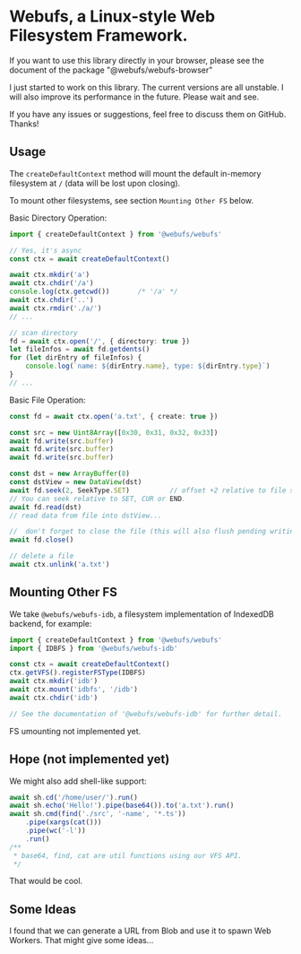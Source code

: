 # Webufs, a Linux-style Web Filesystem Framework.

If you want to use this library directly in your browser, please see the document of the package "@webufs/webufs-browser"

I just started to work on this library. The current versions are all unstable. 
I will also improve its performance in the future. Please wait and see.

If you have any issues or suggestions, feel free to discuss them on GitHub. Thanks!

## Usage

The `createDefaultContext` method will mount the default in-memory filesystem at `/` (data will be lost upon closing).

To mount other filesystems, see section `Mounting Other FS` below.

Basic Directory Operation:
```ts
import { createDefaultContext } from '@webufs/webufs'

// Yes, it's async
const ctx = await createDefaultContext()

await ctx.mkdir('a')
await ctx.chdir('/a')
console.log(ctx.getcwd())       /* '/a' */
await ctx.chdir('..')
await ctx.rmdir('./a/')
// ...

// scan directory
fd = await ctx.open('/', { directory: true })
let fileInfos = await fd.getdents()
for (let dirEntry of fileInfos) {
    console.log(`name: ${dirEntry.name}, type: ${dirEntry.type}`)
}
// ...

```

Basic File Operation:
```ts
const fd = await ctx.open('a.txt', { create: true })

const src = new Uint8Array([0x30, 0x31, 0x32, 0x33])
await fd.write(src.buffer)
await fd.write(src.buffer)
await fd.write(src.buffer)

const dst = new ArrayBuffer(8)
const dstView = new DataView(dst)
await fd.seek(2, SeekType.SET)          // offset +2 relative to file start 
// You can seek relative to SET, CUR or END.
await fd.read(dst)
// read data from file into dstView...

//  don't forget to close the file (this will also flush pending writing and release reference)
await fd.close()

// delete a file
await ctx.unlink('a.txt')
```

## Mounting Other FS

We take `@webufs/webufs-idb`, a filesystem implementation of IndexedDB backend, for example:

```ts
import { createDefaultContext } from '@webufs/webufs'
import { IDBFS } from '@webufs/webufs-idb'

const ctx = await createDefaultContext()
ctx.getVFS().registerFSType(IDBFS)
await ctx.mkdir('idb')
await ctx.mount('idbfs', '/idb')
await ctx.chdir('idb')

// See the documentation of '@webufs/webufs-idb' for further detail.
```

FS umounting not implemented yet.

## Hope (not implemented yet)

We might also add shell-like support:
```ts
await sh.cd('/home/user/').run()
await sh.echo('Hello!').pipe(base64()).to('a.txt').run()
await sh.cmd(find('./src', '-name', '*.ts'))
    .pipe(xargs(cat()))
    .pipe(wc('-l'))
    .run()
/**
 * base64, find, cat are util functions using our VFS API.
 */
```

That would be cool.

## Some Ideas
I found that we can generate a URL from Blob and use it to spawn Web Workers. That might give some ideas...


